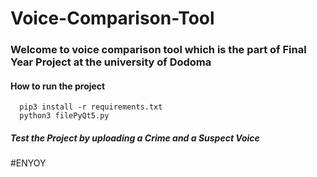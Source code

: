 # Voice-Comparison-Tool

### Welcome to voice comparison tool which is the part of Final Year Project at the university of Dodoma 
#### How to run the project
```
  pip3 install -r requirements.txt
  python3 filePyQt5.py
```
##### Test the Project by uploading a Crime and a Suspect Voice 
#ENYOY
